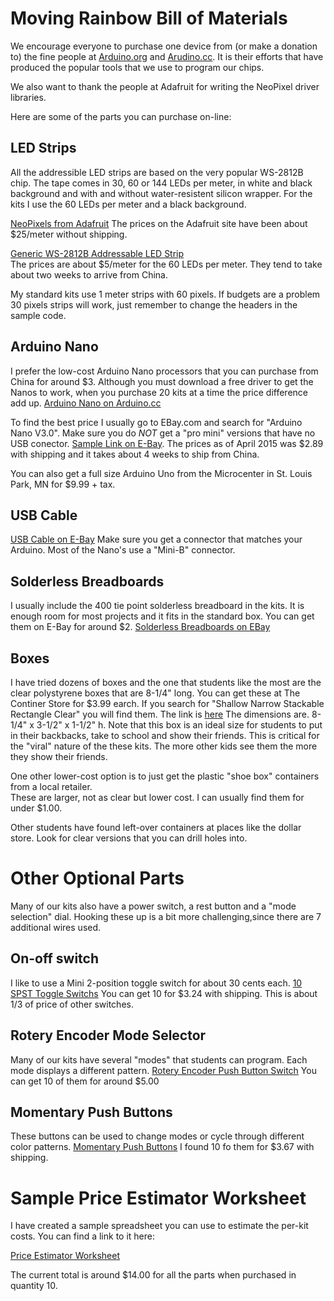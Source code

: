 Moving Rainbow Bill of Materials
==============

We encourage everyone to purchase one device from (or make a donation to) the fine people at [Arduino.org](http://arduino.org) and [Arudino.cc](Arduino.cc).  It is their efforts that have produced the popular tools that we use to program our chips.

We also want to thank the people at Adafruit for writing the NeoPixel driver libraries.

Here are some of the parts you can purchase on-line:

LED Strips
----------
All the addressible LED strips are based on the very popular WS-2812B chip.  The tape comes in 30, 60 or 144 LEDs per meter, in white and black background and with and without water-resistent silicon wrapper.  For the kits I use the 60 LEDs per meter and a black background.

[NeoPixels from Adafruit](http://www.adafruit.com/products/1461)  The prices on the Adafruit site have been about 
$25/meter without shipping.

[Generic WS-2812B Addressable LED Strip](http://www.ebay.com/itm/271630703951?_trksid=p2057872.m2749.l2649)  
The prices are about $5/meter for the 60 LEDs per meter.  They tend to take about two weeks to arrive from China.

My standard kits use 1 meter strips with 60 pixels.  If budgets are a problem 30 pixels strips will work,
just remember to change the headers in the sample code.

Arduino Nano
----------
I prefer the low-cost Arduino Nano processors that you can purchase from China for around $3. Although
you must download a free driver to get the Nanos to work, when you purchase 20 kits at a time the price
difference add up.
[Arduino Nano on Arduino.cc](http://arduino.org/products/arduino-nano)

To find the best price I usually go to EBay.com and search for "Arduino Nano V3.0".  Make sure you do *NOT* get
a "pro mini" versions that have no USB conector.
[Sample Link on E-Bay](http://www.ebay.com/itm/1Pcs-XTWduino-Nano-V3-0-ATMEGA328P-Improve-Board-Moudle-for-Arduino-No-USB-Cable-/301397796552).  The prices as of April 2015 was $2.89 with shipping and it takes about 4 weeks to ship from China.

You can also get a full size Arduino Uno from the Microcenter in St. Louis Park, MN for $9.99 + tax.

USB Cable
----------
[USB Cable on E-Bay](http://www.ebay.com/itm/400694366986?var=670240331531)
Make sure you get a connector that matches your Arduino.  Most of the Nano's use a "Mini-B" connector.

Solderless Breadboards
----------
I usually include the 400 tie point solderless breadboard in the kits.  It is enough room for most
projects and it fits in the standard box.  You can get them on E-Bay for around $2.
[Solderless Breadboards on EBay](http://www.ebay.com/itm/400-Contact-Tie-Points-Mini-Solderless-Electronic-Test-Deck-Prototype-Breadboard-/281624716146)

Boxes
-----
I have tried dozens of boxes and the one that students like the most are the clear polystyrene boxes that are 8-1/4" long.
You can get these at The Continer Store for $3.99 earch.  If you search for "Shallow Narrow Stackable Rectangle Clear" 
you will find them.  The link is [here](http://www.containerstore.com/shop?productId=10032168)
The dimensions are. 8-1/4" x 3-1/2" x 1-1/2" h.
Note that this box is an ideal size for students to put in their backbacks, take to school and show their friends.
This is critical for the "viral" nature of the these kits.  The more other kids see them the more they show their friends.

One other lower-cost option is to just get the plastic "shoe box" containers from a local retailer.  
These are larger, not as clear but lower cost.  I can usually find them for under $1.00.

Other students have found left-over containers at places like the dollar store.
Look for clear versions that you can drill holes into.

Other Optional Parts
===================
Many of our kits also have a power switch, a rest button and a "mode selection" dial.
Hooking these up is a bit more challenging,since there are 7 additional wires used.

On-off switch
-------------
I like to use a Mini 2-position toggle switch for about 30 cents each.
[10 SPST Toggle Switchs](http://www.ebay.com/itm/10PCS-Blue-MTS-102-3-Pin-SPDT-ON-ON-6A-125VAC-Mini-2-Position-Toggle-Switches-/261497498956)
You can get 10 for $3.24 with shipping.  This is about 1/3 of price of other switches.

Rotery Encoder Mode Selector
-------------
Many of our kits have several "modes" that students can program.  Each mode displays a different pattern.
[Rotery Encoder Push Button Switch](http://www.ebay.com/itm/New-10pcs-12mm-Rotary-Encoder-Push-Button-Switch-Keyswitch-Electronic-Components-/331262931119) 
You can get 10 of them for around $5.00

Momentary Push Buttons
-----------
These buttons can be used to change modes or cycle through different color patterns.
[Momentary Push Buttons](http://www.ebay.com/itm/10PCS-Mini-Push-Button-PushButton-Boat-Momentary-OFF-ON-Switch-7mm-Red-/251757733306) 
I found 10 fo them for $3.67 with shipping.

Sample Price Estimator Worksheet
=========
I have created a sample spreadsheet you can use to estimate the per-kit costs.  You can find a link to it here:

[Price Estimator Worksheet](https://docs.google.com/spreadsheets/d/1uCfGTy7KFnmDBCn1RQVAIOsYzswlU3Z7_YUq1AavHyk/pubhtml)

The current total is around $14.00 for all the parts when purchased in quantity 10.
